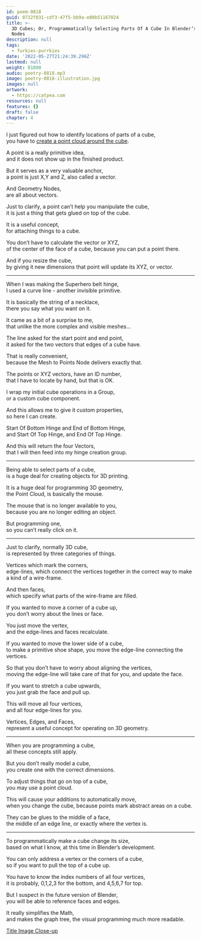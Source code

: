 ```yaml
---
id: poem-0818
guid: 0732f031-cdf3-47f5-bb9a-e80b51167024
title: >-
  3D Cubes; Or, Programmatically Selecting Parts Of A Cube In Blender’s Geometry
  Nodes
description: null
tags:
  - furkies-purrkies
date: '2022-05-27T21:24:39.296Z'
lastmod: null
weight: 81800
audio: poetry-0818.mp3
image: poetry-0818-illustration.jpg
images: null
artwork:
  - https://catpea.com
resources: null
features: {}
draft: false
chapter: 4
---
```


I just figured out how to identify locations of parts of a cube,\
you have to [create a point cloud around the cube](https://docs.blender.org/manual/en/latest/modeling/geometry_nodes/mesh/mesh_to_points.html).

A point is a really primitive idea,\
and it does not show up in the finished product.

But it serves as a very valuable anchor,\
a point is just X,Y and Z, also called a vector.

And Geometry Nodes,\
are all about vectors.

Just to clarify, a point can’t help you manipulate the cube,\
it is just a thing that gets glued on top of the cube.

It is a useful concept,\
for attaching things to a cube.

You don’t have to calculate the vector or XYZ,\
of the center of the face of a cube, because you can put a point there.

And if you resize the cube,\
by giving it new dimensions that point will update its XYZ, or vector.

---

When I was making the Superhero belt hinge,\
I used a curve line - another invisible primitive.

It is basically the string of a necklace,\
there you say what you want on it.

It came as a bit of a surprise to me,\
that unlike the more complex and visible meshes...

The line asked for the start point and end point,\
it asked for the two vectors that edges of a cube have.

That is really convenient,\
because the Mesh to Points Node delivers exactly that.

The points or XYZ vectors, have an ID number,\
that I have to locate by hand, but that is OK.

I wrap my initial cube operations in a Group,\
or a custom cube component.

And this allows me to give it custom properties,\
so here I can create.

Start Of Bottom Hinge and End of Bottom Hinge,\
and Start Of Top Hinge, and End Of Top Hinge.

And this will return the four Vectors,\
that I will then feed into my hinge creation group.

---

Being able to select parts of a cube,\
is a huge deal for creating objects for 3D printing.

It is a huge deal for programming 3D geometry,\
the Point Cloud, is basically the mouse.

The mouse that is no longer available to you,\
because you are no longer editing an object.

But programming one,\
so you can’t really click on it.

---

Just to clarify, normally 3D cube,\
is represented by three categories of things.

Vertices which mark the corners,\
edge-lines, which connect the vertices together in the correct way to make a kind of a wire-frame.

And then faces,\
which specify what parts of the wire-frame are filled.

If you wanted to move a corner of a cube up,\
you don’t worry about the lines or face.

You just move the vertex,\
and the edge-lines and faces recalculate.

If you wanted to move the lower side of a cube,\
to make a primitive shoe shape, you move the edge-line connecting the vertices.

So that you don’t have to worry about aligning the vertices,\
moving the edge-line will take care of that for you, and update the face.

If you want to stretch a cube upwards,\
you just grab the face and pull up.

This will move all four vertices,\
and all four edge-lines for you.

Vertices, Edges, and Faces,\
represent a useful concept for operating on 3D geometry.

---

When you are programming a cube,\
all these concepts still apply.

But you don’t really model a cube,\
you create one with the correct dimensions.

To adjust things that go on top of a cube,\
you may use a point cloud.

This will cause your additions to automatically move,\
when you change the cube, because points mark abstract areas on a cube.

They can be glues to the middle of a face,\
the middle of an edge line, or exactly where the vertex is.

---

To programmatically make a cube change its size,\
based on what I know, at this time in Blender’s development.

You can only address a vertex or the corners of a cube,\
so if you want to pull the top of a cube up.

You have to know the index numbers of all four vertices,\
it is probably, 0,1,2,3 for the bottom, and 4,5,6,7 for top.

But I suspect in the future version of Blender,\
you will be able to reference faces and edges.

It really simplifies the Math,\
and makes the graph tree, the visual programming much more readable.

[Title Image Close-up](files/poetry-0818-illustration.jpg)
